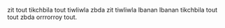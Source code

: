 zit tout tikchbila tout tiwliwla zbda zit tiwliwla lbanan lbanan tikchbila tout tout zbda orrrorroy tout.